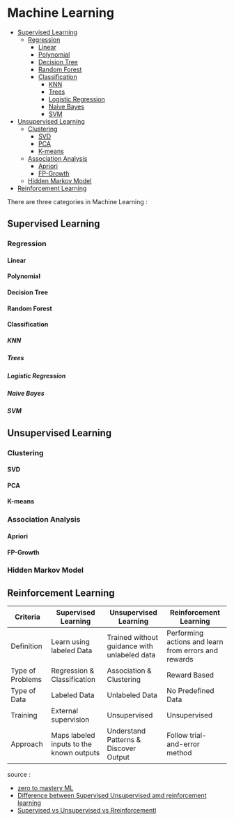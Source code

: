# Machine Learning


<!-- vim-markdown-toc GFM -->

* [Supervised Learning](#supervised-learning)
  * [Regression](#regression)
    * [Linear](#linear)
    * [Polynomial](#polynomial)
    * [Decision Tree](#decision-tree)
    * [Random Forest](#random-forest)
    * [Classification](#classification)
      * [KNN](#knn)
      * [Trees](#trees)
      * [Logistic Regression](#logistic-regression)
      * [Naive Bayes](#naive-bayes)
      * [SVM](#svm)
* [Unsupervised Learning](#unsupervised-learning)
  * [Clustering](#clustering)
    * [SVD](#svd)
    * [PCA](#pca)
    * [K-means](#k-means)
  * [Association Analysis](#association-analysis)
    * [Apriori](#apriori)
    * [FP-Growth](#fp-growth)
  * [Hidden Markov Model](#hidden-markov-model)
* [Reinforcement Learning](#reinforcement-learning)

<!-- vim-markdown-toc -->


There are three categories in Machine Learning :

## Supervised Learning

### Regression
#### Linear
#### Polynomial

#### Decision Tree

#### Random Forest

#### Classification
##### KNN
##### Trees
##### Logistic Regression
##### Naive Bayes
##### SVM

## Unsupervised Learning

### Clustering
#### SVD
#### PCA
#### K-means

### Association Analysis
#### Apriori
#### FP-Growth

### Hidden Markov Model

## Reinforcement Learning




| Criteria         | Supervised Learning                      | Unsupervised Learning                        | Reinforcement Learning                                |
| ---------------- | ---------------------------------------- | -------------------------------------------- | ----------------------------------------------------- |
| Definition       | Learn using labeled Data                 | Trained without guidance with unlabeled data | Performing actions and learn from errors and rewards  |
| Type of Problems | Regression & Classification              | Association & Clustering                     | Reward Based                                          |
| Type of Data     | Labeled Data                             | Unlabeled Data                               | No Predefined Data                                    |
| Training         | External supervision                     | Unsupervised                                 | Unsupervised                                          |
| Approach         | Maps labeled inputs to the known outputs | Understand Patterns & Discover Output        | Follow trial-and-error method                         |



source :

- [zero to mastery ML]( https://github.com/mrdbourke/zero-to-mastery-ml )
- [Difference between Supervised Unsupervised amd reinforcement learning](https://intellipaat.com/blog/wp-content/uploads/2019/12/Difference-between-Supervised-Unsupervised-amd-reinforcement-learning-768x259.jpg)
- [Supervised vs Unsupervised vs Rreinforcementl](https://medium.com/@yunusmuhammad007/2-supervised-vs-unsupervised-vs-reinforcement-ml-dd880c03c1bc)
